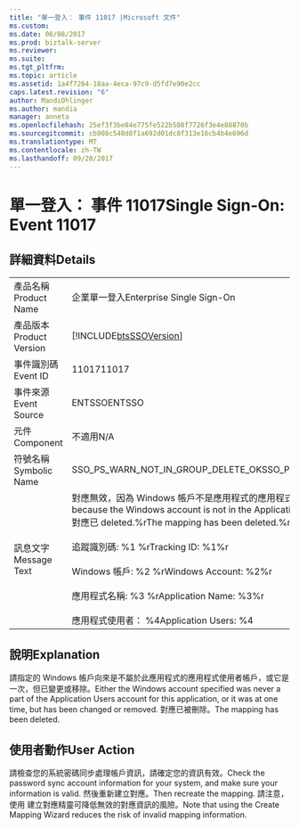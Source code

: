 ```yaml
---
title: "單一登入： 事件 11017 |Microsoft 文件"
ms.custom: 
ms.date: 06/08/2017
ms.prod: biztalk-server
ms.reviewer: 
ms.suite: 
ms.tgt_pltfrm: 
ms.topic: article
ms.assetid: 1a4f7264-18aa-4eca-97c9-d5fd7e90e2cc
caps.latest.revision: "6"
author: MandiOhlinger
ms.author: mandia
manager: anneta
ms.openlocfilehash: 25ef3f3be84e775fe522b508f7726f3e4e88870b
ms.sourcegitcommit: cb908c540d8f1a692d01dc8f313e16cb4b4e696d
ms.translationtype: MT
ms.contentlocale: zh-TW
ms.lasthandoff: 09/20/2017
---
```

# <a name="single-sign-on-event-11017"></a><span data-ttu-id="8c109-102">單一登入： 事件 11017</span><span class="sxs-lookup"><span data-stu-id="8c109-102">Single Sign-On: Event 11017</span></span>
## <a name="details"></a><span data-ttu-id="8c109-103">詳細資料</span><span class="sxs-lookup"><span data-stu-id="8c109-103">Details</span></span>  
  
|||  
|-|-|  
|<span data-ttu-id="8c109-104">產品名稱</span><span class="sxs-lookup"><span data-stu-id="8c109-104">Product Name</span></span>|<span data-ttu-id="8c109-105">企業單一登入</span><span class="sxs-lookup"><span data-stu-id="8c109-105">Enterprise Single Sign-On</span></span>|  
|<span data-ttu-id="8c109-106">產品版本</span><span class="sxs-lookup"><span data-stu-id="8c109-106">Product Version</span></span>|[!INCLUDE[btsSSOVersion](../includes/btsssoversion-md.md)]|  
|<span data-ttu-id="8c109-107">事件識別碼</span><span class="sxs-lookup"><span data-stu-id="8c109-107">Event ID</span></span>|<span data-ttu-id="8c109-108">11017</span><span class="sxs-lookup"><span data-stu-id="8c109-108">11017</span></span>|  
|<span data-ttu-id="8c109-109">事件來源</span><span class="sxs-lookup"><span data-stu-id="8c109-109">Event Source</span></span>|<span data-ttu-id="8c109-110">ENTSSO</span><span class="sxs-lookup"><span data-stu-id="8c109-110">ENTSSO</span></span>|  
|<span data-ttu-id="8c109-111">元件</span><span class="sxs-lookup"><span data-stu-id="8c109-111">Component</span></span>|<span data-ttu-id="8c109-112">不適用</span><span class="sxs-lookup"><span data-stu-id="8c109-112">N/A</span></span>|  
|<span data-ttu-id="8c109-113">符號名稱</span><span class="sxs-lookup"><span data-stu-id="8c109-113">Symbolic Name</span></span>|<span data-ttu-id="8c109-114">SSO_PS_WARN_NOT_IN_GROUP_DELETE_OK</span><span class="sxs-lookup"><span data-stu-id="8c109-114">SSO_PS_WARN_NOT_IN_GROUP_DELETE_OK</span></span>|  
|<span data-ttu-id="8c109-115">訊息文字</span><span class="sxs-lookup"><span data-stu-id="8c109-115">Message Text</span></span>|<span data-ttu-id="8c109-116">對應無效，因為 Windows 帳戶不是應用程式的應用程式使用者帳戶。</span><span class="sxs-lookup"><span data-stu-id="8c109-116">The mapping is not valid because the Windows account is not in the Application Users account for the application.</span></span> <span data-ttu-id="8c109-117">對應已 deleted.%r</span><span class="sxs-lookup"><span data-stu-id="8c109-117">The mapping has been deleted.%r</span></span><br /><br /> <span data-ttu-id="8c109-118">追蹤識別碼: %1 %r</span><span class="sxs-lookup"><span data-stu-id="8c109-118">Tracking ID: %1%r</span></span><br /><br /> <span data-ttu-id="8c109-119">Windows 帳戶: %2 %r</span><span class="sxs-lookup"><span data-stu-id="8c109-119">Windows Account: %2%r</span></span><br /><br /> <span data-ttu-id="8c109-120">應用程式名稱: %3 %r</span><span class="sxs-lookup"><span data-stu-id="8c109-120">Application Name: %3%r</span></span><br /><br /> <span data-ttu-id="8c109-121">應用程式使用者： %4</span><span class="sxs-lookup"><span data-stu-id="8c109-121">Application Users: %4</span></span>|  
  
## <a name="explanation"></a><span data-ttu-id="8c109-122">說明</span><span class="sxs-lookup"><span data-stu-id="8c109-122">Explanation</span></span>  
 <span data-ttu-id="8c109-123">請指定的 Windows 帳戶向來是不屬於此應用程式的應用程式使用者帳戶，或它是一次，但已變更或移除。</span><span class="sxs-lookup"><span data-stu-id="8c109-123">Either the Windows account specified was never a part of the Application Users account for this application, or it was at one time, but has been changed or removed.</span></span> <span data-ttu-id="8c109-124">對應已被刪除。</span><span class="sxs-lookup"><span data-stu-id="8c109-124">The mapping has been deleted.</span></span>  
  
## <a name="user-action"></a><span data-ttu-id="8c109-125">使用者動作</span><span class="sxs-lookup"><span data-stu-id="8c109-125">User Action</span></span>  
 <span data-ttu-id="8c109-126">請檢查您的系統密碼同步處理帳戶資訊，請確定您的資訊有效。</span><span class="sxs-lookup"><span data-stu-id="8c109-126">Check the password sync account information for your system, and make sure your information is valid.</span></span> <span data-ttu-id="8c109-127">然後重新建立對應。</span><span class="sxs-lookup"><span data-stu-id="8c109-127">Then recreate the mapping.</span></span> <span data-ttu-id="8c109-128">請注意，使用 建立對應精靈可降低無效的對應資訊的風險。</span><span class="sxs-lookup"><span data-stu-id="8c109-128">Note that using the Create Mapping Wizard reduces the risk of invalid mapping information.</span></span>